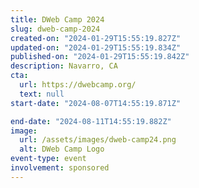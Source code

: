 ```yaml
---
title: DWeb Camp 2024
slug: dweb-camp-2024
created-on: "2024-01-29T15:55:19.827Z"
updated-on: "2024-01-29T15:55:19.834Z"
published-on: "2024-01-29T15:55:19.842Z"
description: Navarro, CA
cta:
  url: https://dwebcamp.org/
  text: null
start-date: "2024-08-07T14:55:19.871Z"

end-date: "2024-08-11T14:55:19.882Z"
image:
  url: /assets/images/dweb-camp24.png
  alt: DWeb Camp Logo
event-type: event
involvement: sponsored
---
```

